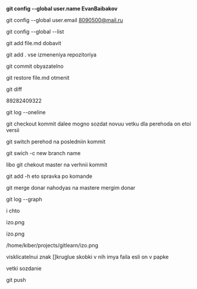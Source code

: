 **git config --global user.name EvanBaibakov**

git config --global user.email 8090500@mail.ru

git config --global --list

git add file.md  dobavit

git add .    vse izmeneniya repozitoriya

git commit obyazatelno

git restore file.md otmenit

git diff

89282409322

git log --oneline

git checkout kommit dalee mogno sozdat novuu vetku dla perehoda on etoi versii

git switch  perehod na posledniin kommit

git swich -c new branch name

libo git chekout master na verhnii kommit

git add -h eto spravka po komande

git merge donar  nahodyas na mastere mergim donar

git log --graph

i chto

izo.png

izo.png

/home/kiber/projects/gitlearn/izo.png

visklicatelnui znak []kruglue skobki v nih imya faila esli on v papke

vetki sozdanie 




git push
